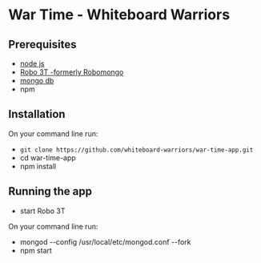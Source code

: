 # War Time - Whiteboard Warriors

## Prerequisites

-   [node js](https://nodejs.org/en/)
-   [Robo 3T -formerly Robomongo](https://robomongo.org/download)
-   [mongo db](https://docs.mongodb.com/manual/installation/)
-   npm

## Installation

On your command line run:

-   `git clone https://github.com/whiteboard-warriors/war-time-app.git`
-   cd war-time-app
-   npm install

## Running the app

-   start Robo 3T

On your command line run:

-   mongod --config /usr/local/etc/mongod.conf --fork
-   npm start
